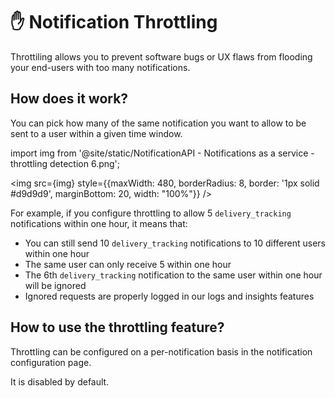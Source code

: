 # ✋ Notification Throttling

Throttiling allows you to prevent software bugs or UX flaws from flooding your end-users with too many notifications.

## How does it work?

You can pick how many of the same notification you want to allow to be sent to a user within a given time window.

import img from '@site/static/NotificationAPI - Notifications as a service - throttling detection 6.png';

<img src={img} style={{maxWidth: 480, borderRadius: 8, border: '1px solid #d9d9d9', marginBottom: 20, width: "100%"}} />

For example, if you configure throttling to allow 5 `delivery_tracking` notifications within one hour, it means that:

- You can still send 10 `delivery_tracking` notifications to 10 different users within one hour
- The same user can only receive 5 within one hour
- The 6th `delivery_tracking` notification to the same user within one hour will be ignored
- Ignored requests are properly logged in our logs and insights features

## How to use the throttling feature?

Throttling can be configured on a per-notification basis in the notification configuration page.

It is disabled by default.
